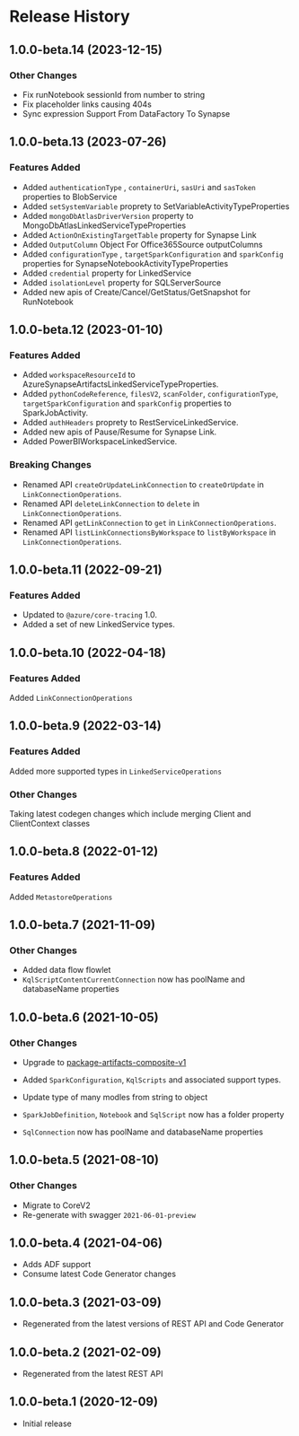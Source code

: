 # Release History

## 1.0.0-beta.14 (2023-12-15)

### Other Changes
- Fix runNotebook sessionId from number to string
- Fix placeholder links causing 404s
- Sync expression Support From DataFactory To Synapse


## 1.0.0-beta.13 (2023-07-26)

### Features Added
- Added `authenticationType` , `containerUri`, `sasUri` and `sasToken` properties to BlobService
- Added `setSystemVariable` proprety to SetVariableActivityTypeProperties
- Added `mongoDbAtlasDriverVersion` property to MongoDbAtlasLinkedServiceTypeProperties
- Added `ActionOnExistingTargetTable` property for Synapse Link
- Added `OutputColumn` Object For Office365Source outputColumns
- Added `configurationType` , `targetSparkConfiguration` and `sparkConfig` properties for SynapseNotebookActivityTypeProperties
- Added `credential` property for LinkedService
- Added `isolationLevel` property for SQLServerSource
- Added new apis of Create/Cancel/GetStatus/GetSnapshot for RunNotebook

## 1.0.0-beta.12 (2023-01-10)

### Features Added

- Added `workspaceResourceId` to AzureSynapseArtifactsLinkedServiceTypeProperties.
- Added `pythonCodeReference`, `filesV2`, `scanFolder`, `configurationType`, `targetSparkConfiguration` and `sparkConfig` properties to SparkJobActivity.
- Added `authHeaders` proprety to RestServiceLinkedService.
- Added new apis of Pause/Resume for Synapse Link.
- Added PowerBIWorkspaceLinkedService.

### Breaking Changes

- Renamed API `createOrUpdateLinkConnection` to `createOrUpdate` in `LinkConnectionOperations`.
- Renamed API `deleteLinkConnection` to `delete` in `LinkConnectionOperations`.
- Renamed API `getLinkConnection` to `get` in `LinkConnectionOperations`.
- Renamed API `listLinkConnectionsByWorkspace` to `listByWorkspace` in `LinkConnectionOperations`.

## 1.0.0-beta.11 (2022-09-21)

### Features Added

- Updated to `@azure/core-tracing` 1.0.
- Added a set of new LinkedService types.

## 1.0.0-beta.10 (2022-04-18)

### Features Added

Added `LinkConnectionOperations`

## 1.0.0-beta.9 (2022-03-14)

### Features Added

Added more supported types in `LinkedServiceOperations`

### Other Changes

Taking latest codegen changes which include merging Client and ClientContext classes

## 1.0.0-beta.8 (2022-01-12)

### Features Added

Added `MetastoreOperations`

## 1.0.0-beta.7 (2021-11-09)

### Other Changes

- Added data flow flowlet
- `KqlScriptContentCurrentConnection` now has poolName and databaseName properties

## 1.0.0-beta.6 (2021-10-05)

### Other Changes

- Upgrade to [package-artifacts-composite-v1](https://github.com/Azure/azure-rest-api-specs/blob/bee724836ffdeb5458274037dc75f4d43576b5e3/specification/synapse/data-plane/readme.md#tag-package-artifacts-composite-v1)

- Added `SparkConfiguration`, `KqlScripts` and associated support types.
- Update type of many modles from string to object
- `SparkJobDefinition`, `Notebook` and `SqlScript` now has a folder property
- `SqlConnection` now has poolName and databaseName properties

## 1.0.0-beta.5 (2021-08-10)

### Other Changes

- Migrate to CoreV2
- Re-generate with swagger `2021-06-01-preview`

## 1.0.0-beta.4 (2021-04-06)

- Adds ADF support
- Consume latest Code Generator changes

## 1.0.0-beta.3 (2021-03-09)

- Regenerated from the latest versions of REST API and Code Generator

## 1.0.0-beta.2 (2021-02-09)

- Regenerated from the latest REST API

## 1.0.0-beta.1 (2020-12-09)

- Initial release
